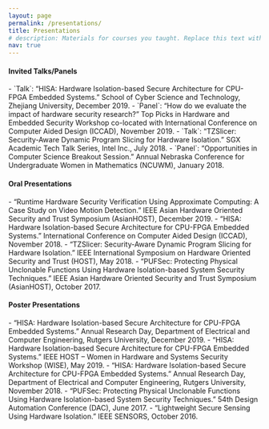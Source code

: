 ```yaml
---
layout: page
permalink: /presentations/
title: Presentations
# description: Materials for courses you taught. Replace this text with your description.
nav: true
---
```


<!-- For now, this page is assumed to be a static description of your courses. You can convert it to a collection similar to `_projects/` so that you can have a dedicated page for each course.

Organize your courses by years, topics, or universities, however you like! -->


<h4><b>Invited Talks/Panels</b></h4>
- `Talk`: “HISA: Hardware Isolation-based Secure Architecture for CPU-FPGA Embedded Systems.” School of Cyber Science and Technology, Zhejiang University, December 2019. 
- `Panel`: “How do we evaluate the impact of hardware security research?” Top Picks in Hardware and Embedded Security Workshop co-located with International Conference on Computer Aided Design (ICCAD), November 2019.
- `Talk`: “TZSlicer: Security-Aware Dynamic Program Slicing for Hardware Isolation.” SGX Academic Tech Talk Series, Intel Inc., July 2018.
- `Panel`: “Opportunities in Computer Science Breakout Session.” Annual Nebraska Conference for Undergraduate Women in Mathematics (NCUWM), January 2018.

<h4><b>Oral Presentations</b></h4>
- “Runtime Hardware Security Verification Using Approximate Computing: A Case Study on Video Motion Detection.” IEEE Asian Hardware Oriented Security and Trust Symposium (AsianHOST), December 2019.
- “HISA: Hardware Isolation-based Secure Architecture for CPU-FPGA Embedded Systems.” International Conference on Computer Aided Design (ICCAD), November 2018.
- “TZSlicer: Security-Aware Dynamic Program Slicing for Hardware Isolation.” IEEE International Symposium on Hardware Oriented Security and Trust (HOST), May 2018.
- “PUFSec: Protecting Physical Unclonable Functions Using Hardware Isolation-based System Security Techniques.” IEEE Asian Hardware Oriented Security and Trust Symposium (AsianHOST), October 2017.

<h4><b>Poster Presentations</b></h4>
- “HISA: Hardware Isolation-based Secure Architecture for CPU-FPGA Embedded Systems.” Annual Research Day, Department of Electrical and Computer Engineering, Rutgers University, December 2019.
- “HISA: Hardware Isolation-based Secure Architecture for CPU-FPGA Embedded Systems.” IEEE HOST – Women in Hardware and Systems Security Workshop (WISE), May 2019.
- “HISA: Hardware Isolation-based Secure Architecture for CPU-FPGA Embedded Systems.” Annual Research Day, Department of Electrical and Computer Engineering, Rutgers University, November 2018.
- “PUFSec: Protecting Physical Unclonable Functions Using Hardware Isolation-based System Security Techniques.” 54th Design Automation Conference (DAC), June 2017.
- “Lightweight Secure Sensing Using Hardware Isolation.” IEEE SENSORS, October 2016.
